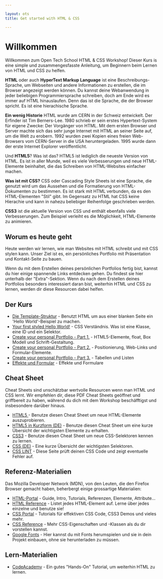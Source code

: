 ```yaml
---

layout: ots
title: Get started with HTML & CSS

---
```


# Willkommen

Willkommen zum Open Tech School HTML & CSS Workshop! Dieser Kurs is eine simple
und zusammengesfasste Anleitung, um Beginnern beim Lernen von HTML und CSS 
zu helfen.

**HTML** oder auch **HyperText Markup Language** ist eine Beschreibungs-Sprache,
um Webseiten und andere Informationen zu erstellen, die im Browser angezeigt 
werden können. Du kannst deine Webanwendung in jeder beliebigen Programmiersprache
schreiben, doch am Ende wird es immer auf HTML hinauslaufen. Denn das ist die 
Sprache, die der Browser spricht. Es ist eine hierachische Sprache.

**Ein wenig Historie**
HTML wurde am CERN in der Schweiz entwickelt. Der Erfinder ist Tim Berners-Lee.
1980 schrieb er sein erstes Hypertext-System für eigene Zwecke: Der Vorgänger von
HTML. Mit dem ersten Browser und Server machte sich das sehr junge Internet mit
HTML an seiner Seite auf, um die Welt zu erobern. 1992 wurden zwei Kopien eines
freien Web-Browsers vom CERN-Server in die USA heruntergeladen. 1995 wurde dann
der erste Internet Explorer veröffentlicht.

Und **HTML5**? Was ist das?
HTML5 ist lediglich die neueste Version von HTML. Es ist in aller Munde, weil
es viele Verbesserungen und neue HTML-Elemente beinhaltet, die das Schreiben von
HTML-Websites einfacher machen.

**Was ist mit CSS?**
CSS oder Cascading Style Sheets ist eine Sprache, die genutzt wird um das 
Aussehen und die Formatierung von HTML-Dokumenten zu bestimmen.
Es ist stark mit HTML verbunden, da es den HTML-Elementen "Stil" gibt.
Im Gegensatz zu HTML hat CSS keine Hierachie und kann in nahezu beliebiger 
Reihenfolge geschrieben werden.

**CSS3** ist die aktuelle Version von CSS und enthält ebenfalls viele 
Verbesserungen. Zum Beispiel verleiht es die Möglichkeit, HTML-Elemente 
zu animieren.

## Worum es heute geht

Heute werden wir lernen, wie man Websites mit HTML schreibt und mit 
CSS stylen kann. Unser Ziel ist es, ein persönliches Portfolio mit
Präsentation und Kontakt-Seite zu bauen.

Wenn du mit dem Erstellen deines persönlichen Portfolios fertig bist,
kannst du hier einige spannende Links entdecken gehen. Du findest sie
hier unterhalb der "Extra"-Sektion. Wenn du nach dem Erstellen deines Portfolios
besonders interessiert daran bist, weiterhin HTML und CSS zu lernen, werden
dir diese Resourcen dabei helfen.

## Der Kurs

* [Die Template-Struktur](core/structure.html) - 
  Benutzt HTML um aus einer blanken Seite ein 'Hello World'-Beispiel zu machen.
* [Your first styled Hello World!](core/style.html) - 
  CSS Verständnis. Was ist eine Klasse, eine ID und ein Selektor.
* [Create your personal Portfolio - Part 1.](core/portfolio.html) - 
  HTML5-Elemente, float, Box Modell und Schrift-Gestaltung.
* [Create your personal Portfolio - Part 2.](core/portfolio-2.html) - 
  Positionierung, Web-Links und Formular-Elemente.
* [Create your personal Portfolio - Part 3.](core/portfolio-3.html) - 
  Tabellen und Listen 
* [Effekte und Formular](core/effects.html) - 
  Effekte und Formulare

## Cheat Sheet

Cheat Sheets sind unschätzbar wertvolle Resourcen wenn man HTML und CSS lernt.
Wir empfehlen dir, diese PDF Cheat Sheets geöffnet und griffbereit zu haben,
während du dich mit dem Workshop beschäfftigst und insbesondere darüber hinaus.

* <a href="http://www.smashingmagazine.com/2009/07/06/html-5-cheat-sheet-pdf/" target= "_blank" > 
  HTML5 </a> - Benutze diesen Cheat Sheet um neue HTML-Elemente auszuprobieren.
* <a href="http://tinyurl.com/plb4eju" target= "_blank" > 
  HTML5 in Kurzform (DE)</a> - Benutze diesen Cheat Sheet um eine kurze Übersicht der wichtigsten Elemente zu erhalten.
* <a href="http://coding.smashingmagazine.com/2009/07/13/css-3-cheat-sheet-pdf/" target= "_blank" >
  CSS3</a> - Benutze diesen Cheat Sheet um neue CSS-Selektoren kennen zu lernen.
* <a href="http://www.cheatography.com/karionis/cheat-sheets/css2-1-deutsch/" target= "_blank" >
  CSS (DE)</a> - Eine kurze Übersicht der wichtigsten Selektoren.
* <a href="http://csslint.net/" target= "_blank" > 
  CSS LINT</a> - Diese Seite prüft deinen CSS Code und zeigt eventuelle Fehler auf.



## Referenz-Materialien

Das Mozilla Developer Network (MDN), von den Leuten, die den Firefox Browser 
gemacht haben, beherbergt einige grossartige Materialien:

* <a href="https://developer.mozilla.org/en-US/docs/Web/HTML" target= "_blank" >
  HTML-Portal</a> - 
  Guide, Intro, Tutorials, Referenzen, Elemente, Attribute...
* <a href="https://developer.mozilla.org/en-US/docs/Web/HTML/Element" target="_blank">HTML Reference</a> - 
  Listet jedes HTML-Element auf. Lerne über jedes einzelne und benutze sie!
* <a href="https://developer.mozilla.org/en-US/docs/Web/CSS" target="_blank">CSS Portal</a> - 
  Tutorials für effektiven CSS Code, CSS3 Demos und vieles mehr.
* <a href="https://developer.mozilla.org/en-US/docs/Web/CSS/Reference" target="_blank">CSS Reference</a> - 
  Mehr CSS-Eigenschaften und -Klassen als du dir vorstellen kannst.
* <a href="http://www.google.com/fonts" target= "_blank" >Google Fonts</a> - 
  Hier kannst du mit Fonts herumspielen und sie in dein Projekt einbauen, ohne sie herunterladen zu müssen.

## Lern-Materialien

* <a href="http://www.codecademy.com/tracks/web" target="_blank">CodeAcademy</a> - 
   Ein gutes "Hands-On" Tutorial, um weiterhin HTML zu lernen.
